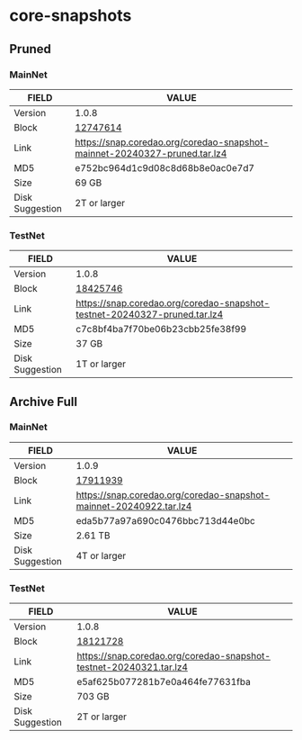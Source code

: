 # core-snapshots

## Pruned

### MainNet

| FIELD      | VALUE |
| ----------- | ----------- |
| Version      | 1.0.8       |
| Block   | [12747614](https://scan.coredao.org/block/12747614)  |
| Link | https://snap.coredao.org/coredao-snapshot-mainnet-20240327-pruned.tar.lz4 |
| MD5 | e752bc964d1c9d08c8d68b8e0ac0e7d7 |
| Size | 69 GB |
| Disk Suggestion | 2T or larger |

### TestNet

| FIELD      | VALUE |
| ----------- | ----------- |
| Version      | 1.0.8       |
| Block   | [18425746](https://scan.test.btcs.network/block/18425746)  |
| Link | https://snap.coredao.org/coredao-snapshot-testnet-20240327-pruned.tar.lz4 |
| MD5 | c7c8bf4ba7f70be06b23cbb25fe38f99 |
| Size | 37 GB |
| Disk Suggestion | 1T or larger |


## Archive Full

### MainNet

| FIELD      | VALUE |
| ----------- | ----------- |
| Version      | 1.0.9       |
| Block   | [17911939](https://scan.coredao.org/block/17911939)  |
| Link | https://snap.coredao.org/coredao-snapshot-mainnet-20240922.tar.lz4 |
| MD5 | eda5b77a97a690c0476bbc713d44e0bc |
| Size | 2.61 TB |
| Disk Suggestion | 4T or larger |

### TestNet

| FIELD      | VALUE |
| ----------- | ----------- |
| Version      | 1.0.8       |
| Block   | [18121728](https://scan.test.btcs.network/block/18121728)  |
| Link | https://snap.coredao.org/coredao-snapshot-testnet-20240321.tar.lz4 |
| MD5 | e5af625b077281b7e0a464fe77631fba |
| Size | 703 GB |
| Disk Suggestion | 2T or larger |
